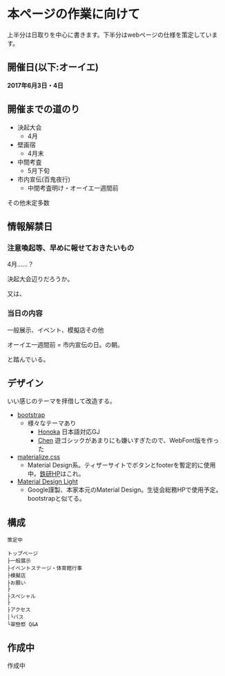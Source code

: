 本ページの作業に向けて
====
上半分は日取りを中心に書きます。下半分はwebページの仕様を策定しています。

## 開催日(以下:オーイエ)

**2017年6月3日・4日**

## 開催までの道のり

- 決起大会
  - 4月
- 壁画宿
  - 4月末
- 中間考査
  - 5月下旬
- 市内宣伝(百鬼夜行)
  - 中間考査明け・オーイエ一週間前

その他未定多数

## 情報解禁日

### 注意喚起等、早めに報せておきたいもの

4月……？

決起大会辺りだろうか。

又は、

### 当日の内容

一般展示、イベント、模擬店その他

オーイエ一週間前 = 市内宣伝の日。の朝。

と踏んでいる。

## デザイン

いい感じのテーマを拝借して改造する。

- [bootstrap](http://getbootstrap.com/)
  - 様々なテーマあり
    - [Honoka](http://honokak.osaka/) 日本語対応GJ
    - [Chen](https://tamaina.github.io/Chen/) 遊ゴシックがあまりにも嫌いすぎたので、WebFont版を作った
- [materialize.css](http://materializecss.com/)
  - Material Design系。ティザーサイトでボタンとfooterを暫定的に使用中。[鉄研HP](https://ths-r.org)はこれ。
- [Material Design Light](https://getmdl.io/)
  - Google謹製、本家本元のMaterial Design。生徒会総務HPで使用予定。bootstrapと似てる。

## 構成

~~~
策定中

トップページ
├一般展示
├イベントステージ・体育館行事
├模擬店
├お願い
├
├スペシャル
├
├アクセス
│└バス
└翠巒祭 Q&A
~~~

## 作成中

作成中